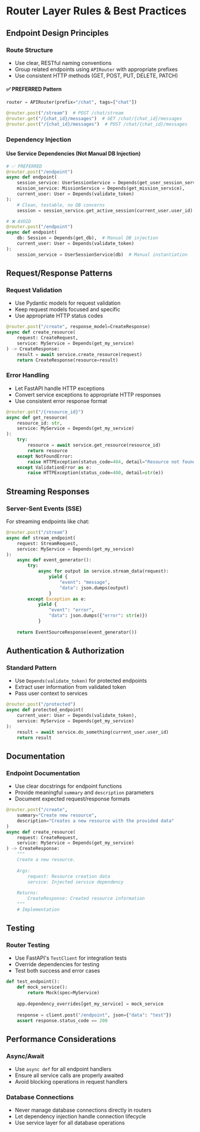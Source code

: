 # Router Layer Rules & Best Practices

## Endpoint Design Principles

### Route Structure
- Use clear, RESTful naming conventions
- Group related endpoints using `APIRouter` with appropriate prefixes
- Use consistent HTTP methods (GET, POST, PUT, DELETE, PATCH)

#### ✅ PREFERRED Pattern
```python
router = APIRouter(prefix="/chat", tags=["chat"])

@router.post("/stream")  # POST /chat/stream
@router.get("/{chat_id}/messages")  # GET /chat/{chat_id}/messages
@router.post("/{chat_id}/messages")  # POST /chat/{chat_id}/messages
```

### Dependency Injection

#### Use Service Dependencies (Not Manual DB Injection)
```python
# ✅ PREFERRED
@router.post("/endpoint")
async def endpoint(
    session_service: UserSessionService = Depends(get_user_session_service),
    mission_service: MissionService = Depends(get_mission_service),
    current_user: User = Depends(validate_token)
):
    # Clean, testable, no DB concerns
    session = session_service.get_active_session(current_user.user_id)
```

```python
# ❌ AVOID
@router.post("/endpoint")
async def endpoint(
    db: Session = Depends(get_db),  # Manual DB injection
    current_user: User = Depends(validate_token)
):
    session_service = UserSessionService(db)  # Manual instantiation
```

## Request/Response Patterns

### Request Validation
- Use Pydantic models for request validation
- Keep request models focused and specific
- Use appropriate HTTP status codes

```python
@router.post("/create", response_model=CreateResponse)
async def create_resource(
    request: CreateRequest,
    service: MyService = Depends(get_my_service)
) -> CreateResponse:
    result = await service.create_resource(request)
    return CreateResponse(resource=result)
```

### Error Handling
- Let FastAPI handle HTTP exceptions
- Convert service exceptions to appropriate HTTP responses
- Use consistent error response format

```python
@router.get("/{resource_id}")
async def get_resource(
    resource_id: str,
    service: MyService = Depends(get_my_service)
):
    try:
        resource = await service.get_resource(resource_id)
        return resource
    except NotFoundError:
        raise HTTPException(status_code=404, detail="Resource not found")
    except ValidationError as e:
        raise HTTPException(status_code=400, detail=str(e))
```

## Streaming Responses

### Server-Sent Events (SSE)
For streaming endpoints like chat:

```python
@router.post("/stream")
async def stream_endpoint(
    request: StreamRequest,
    service: MyService = Depends(get_my_service)
):
    async def event_generator():
        try:
            async for output in service.stream_data(request):
                yield {
                    "event": "message",
                    "data": json.dumps(output)
                }
        except Exception as e:
            yield {
                "event": "error", 
                "data": json.dumps({"error": str(e)})
            }
    
    return EventSourceResponse(event_generator())
```

## Authentication & Authorization

### Standard Pattern
- Use `Depends(validate_token)` for protected endpoints
- Extract user information from validated token
- Pass user context to services

```python
@router.post("/protected")
async def protected_endpoint(
    current_user: User = Depends(validate_token),
    service: MyService = Depends(get_my_service)
):
    result = await service.do_something(current_user.user_id)
    return result
```

## Documentation

### Endpoint Documentation
- Use clear docstrings for endpoint functions
- Provide meaningful `summary` and `description` parameters
- Document expected request/response formats

```python
@router.post("/create", 
    summary="Create new resource",
    description="Creates a new resource with the provided data"
)
async def create_resource(
    request: CreateRequest,
    service: MyService = Depends(get_my_service)
) -> CreateResponse:
    """
    Create a new resource.
    
    Args:
        request: Resource creation data
        service: Injected service dependency
        
    Returns:
        CreateResponse: Created resource information
    """
    # Implementation
```

## Testing

### Router Testing
- Use FastAPI's `TestClient` for integration tests
- Override dependencies for testing
- Test both success and error cases

```python
def test_endpoint():
    def mock_service():
        return Mock(spec=MyService)
    
    app.dependency_overrides[get_my_service] = mock_service
    
    response = client.post("/endpoint", json={"data": "test"})
    assert response.status_code == 200
```

## Performance Considerations

### Async/Await
- Use `async def` for all endpoint handlers
- Ensure all service calls are properly awaited
- Avoid blocking operations in request handlers

### Database Connections
- Never manage database connections directly in routers
- Let dependency injection handle connection lifecycle
- Use service layer for all database operations 